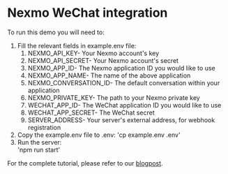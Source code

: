 # Nexmo WeChat integration

To run this demo you will need to:

1. Fill the relevant fields in example.env file:
   1. NEXMO_API_KEY- Your Nexmo account's key
   2. NEXMO_API_SECRET- Your Nexmo account's secret
   3. NEXMO_APP_ID- The Nexmo application ID you would like to use
   4. NEXMO_APP_NAME- The name of the above application
   5. NEXMO_CONVERSATION_ID- The default conversation within your application
   6. NEXMO_PRIVATE_KEY- The path to your Nexmo private key
   7. WECHAT_APP_ID- The WeChat application ID you would like to use
   8. WECHAT_APP_SECRET- The WeChat secret
   9. SERVER_ADDRESS- Your server's external address, for webhook registration
2. Copy the example.env file to .env:
   'cp example.env .env'
3. Run the server: 	
	'npm run start' 
	
For the complete tutorial, please refer to our [blogpost](https://www.nexmo.com/blog/2019/11/01/integrating-the-conversation-api-with-wechat-dr). 
